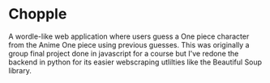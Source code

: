 # Chopple

A wordle-like web application where users guess a One piece character from the Anime One piece using previous guesses. This was originally a group final project done in javascript for a course but I've redone the backend in python for its easier webscraping utlilties like the Beautiful Soup library.
